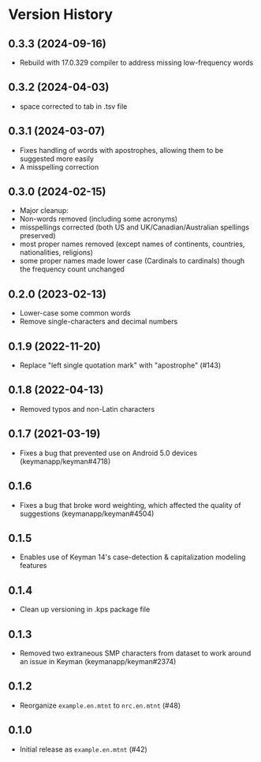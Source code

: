 # Version History

## 0.3.3 (2024-09-16)

* Rebuild with 17.0.329 compiler to address missing low-frequency words

## 0.3.2 (2024-04-03)

* space corrected to tab in .tsv file

## 0.3.1 (2024-03-07)

* Fixes handling of words with apostrophes, allowing them to be suggested more easily
* A misspelling correction

## 0.3.0 (2024-02-15)

* Major cleanup:
* Non-words removed (including some acronyms)
* misspellings corrected (both US and UK/Canadian/Australian spellings preserved)
* most proper names removed (except names of continents, countries, nationalities, religions)
* some proper names made lower case (Cardinals to cardinals) though the frequency count unchanged

## 0.2.0 (2023-02-13)

* Lower-case some common words
* Remove single-characters and decimal numbers

## 0.1.9 (2022-11-20)

* Replace "left single quotation mark" with "apostrophe" (#143)

## 0.1.8 (2022-04-13)

* Removed typos and non-Latin characters

## 0.1.7 (2021-03-19)

* Fixes a bug that prevented use on Android 5.0 devices (keymanapp/keyman#4718)

## 0.1.6

* Fixes a bug that broke word weighting, which affected the quality of suggestions (keymanapp/keyman#4504)

## 0.1.5

* Enables use of Keyman 14's case-detection & capitalization modeling features

## 0.1.4

* Clean up versioning in .kps package file

## 0.1.3

* Removed two extraneous SMP characters from dataset to work around an issue in Keyman (keymanapp/keyman#2374)

## 0.1.2

* Reorganize `example.en.mtnt` to `nrc.en.mtnt` (#48)

## 0.1.0

* Initial release as `example.en.mtnt` (#42)
